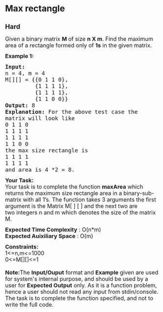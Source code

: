 # Max rectangle
## Hard
<div class="problems_problem_content__Xm_eO" style="user-select: auto;"><p style="user-select: auto;"><span style="font-size: 18px; user-select: auto;">Given a binary matrix <strong style="user-select: auto;">M </strong>of size <strong style="user-select: auto;">n X m</strong>. Find the maximum area of a rectangle formed only of <strong style="user-select: auto;">1s</strong> in the given matrix. </span></p>

<p style="user-select: auto;"><span style="font-size: 18px; user-select: auto;"><strong style="user-select: auto;">Example 1:</strong></span></p>

<pre style="user-select: auto;"><span style="font-size: 18px; user-select: auto;"><strong style="user-select: auto;">Input:
</strong>n = 4, m = 4
M[][] = {{0 1 1 0},
         {1 1 1 1},
         {1 1 1 1},
         {1 1 0 0}}
<strong style="user-select: auto;">Output: </strong>8<strong style="user-select: auto;">
Explanation: </strong>For the above test case the
matrix will look like
0 1 1 0
1 1 1 1
1 1 1 1
1 1 0 0
the max size rectangle&nbsp;is&nbsp;
1 1 1 1
1 1 1 1
and area is 4 *2 = 8</span><span style="font-size: 18px; user-select: auto;">.</span></pre>

<p style="user-select: auto;"><span style="font-size: 18px; user-select: auto;"><strong style="user-select: auto;">Your Task:&nbsp;</strong><br style="user-select: auto;">
Your task is to complete the function <strong style="user-select: auto;">maxArea</strong>&nbsp;which returns the maximum size rectangle area in a&nbsp;binary-sub-matrix with all 1’s. The function takes 3 arguments the first argument is&nbsp;the Matrix M[ ] [ ] and the next two are two&nbsp;integers n and m which denotes the size of the matrix M.&nbsp;</span></p>

<p style="user-select: auto;"><span style="font-size: 18px; user-select: auto;"><strong style="user-select: auto;">Expected Time Complexity</strong> : O(n*m)<br style="user-select: auto;">
<strong style="user-select: auto;">Expected Auixiliary Space</strong> : O(m)</span></p>

<p style="user-select: auto;"><span style="font-size: 18px; user-select: auto;"><strong style="user-select: auto;">Constraints:</strong><br style="user-select: auto;">
1&lt;=n,m&lt;=1000<br style="user-select: auto;">
0&lt;=M[][]&lt;=1<br style="user-select: auto;">
<br style="user-select: auto;">
<strong style="user-select: auto;">Note:</strong>The <strong style="user-select: auto;">Input/Ouput</strong> format and <strong style="user-select: auto;">Example</strong> given are used for system's internal purpose, and should be used by a user for <strong style="user-select: auto;">Expected Output</strong> only. As it is a function problem, hence a user should not read any input from stdin/console. The task is to complete the function specified, and not to write the full code.</span></p>
</div>